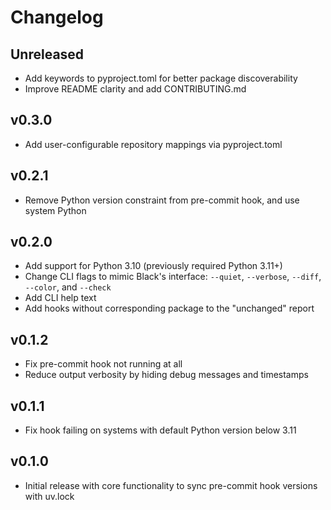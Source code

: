 # Changelog

## Unreleased

- Add keywords to pyproject.toml for better package discoverability
- Improve README clarity and add CONTRIBUTING.md

## v0.3.0

- Add user-configurable repository mappings via pyproject.toml

## v0.2.1

- Remove Python version constraint from pre-commit hook, and use system Python

## v0.2.0

- Add support for Python 3.10 (previously required Python 3.11+)
- Change CLI flags to mimic Black's interface: `--quiet`, `--verbose`, `--diff`, `--color`, and `--check`
- Add CLI help text
- Add hooks without corresponding package to the "unchanged" report

## v0.1.2

- Fix pre-commit hook not running at all
- Reduce output verbosity by hiding debug messages and timestamps

## v0.1.1

- Fix hook failing on systems with default Python version below 3.11

## v0.1.0

- Initial release with core functionality to sync pre-commit hook versions with uv.lock
